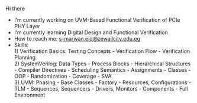 Hi there

- I’m currently working on UVM-Based Functional Verification of PCIe PHY Layer
- I’m currently learning Digital Design and Functional Verification
- How to reach me: s-marwan.eid@zewailcity.edu.eg
- Skills:  
      1) Verification Basics: Testing Concepts - Verification Flow - Verification Planning  
      2) SystemVerilog: Data Types - Process Blocks - Hierarchical Structures - Compiler Directives - Scheduling Semantics - Assignments - Classes - OOP - Randomization - Coverage - SVA  
      3) UVM: Phasing - Base Classes - Factory - Resources, Configurations - TLM - Sequences, Sequencers - Drivers, Monitors - Components - Full Environment  
